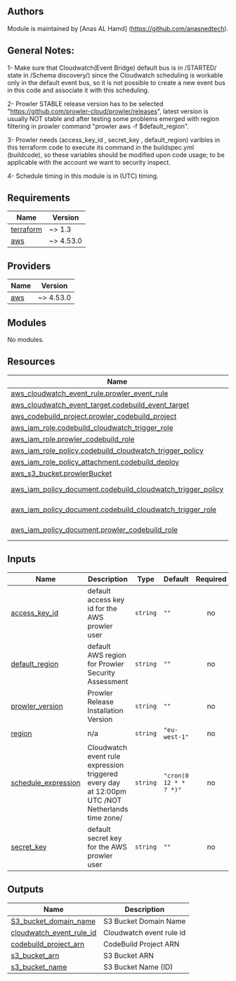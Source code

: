 ## Authors
Module is maintained by [Anas AL Hamd] (https://github.com/anasnedtech).

## General Notes:
1- Make sure that Cloudwatch(Event Bridge) default bus is in /STARTED/ state in /Schema discovery/)
since the Cloudwatch scheduling is workable only in the default event bus, so it is not possible
to create a new event bus in this code and associate it with this scheduling.

2- Prowler STABLE release version has to be selected "https://github.com/prowler-cloud/prowler/releases", latest version is usually NOT stable and after testing some problems emerged with region filtering in prowler command "prowler aws -f $default_region".

3- Prowler needs (access_key_id , secret_key , default_region) varibles in this terraform code to execute its command in the buildspec.yml (buildcode), so these variables should be modified upon code usage; to be applicable with the account we want to security inspect.

4- Schedule timing in this module is in (UTC) timing.

<!-- BEGIN_TF_DOCS -->
## Requirements

| Name | Version |
|------|---------|
| <a name="requirement_terraform"></a> [terraform](#requirement\_terraform) | ~> 1.3 |
| <a name="requirement_aws"></a> [aws](#requirement\_aws) | ~> 4.53.0 |

## Providers

| Name | Version |
|------|---------|
| <a name="provider_aws"></a> [aws](#provider\_aws) | ~> 4.53.0 |

## Modules

No modules.

## Resources

| Name | Type |
|------|------|
| [aws_cloudwatch_event_rule.prowler_event_rule](https://registry.terraform.io/providers/hashicorp/aws/latest/docs/resources/cloudwatch_event_rule) | resource |
| [aws_cloudwatch_event_target.codebuild_event_target](https://registry.terraform.io/providers/hashicorp/aws/latest/docs/resources/cloudwatch_event_target) | resource |
| [aws_codebuild_project.prowler_codebuild_project](https://registry.terraform.io/providers/hashicorp/aws/latest/docs/resources/codebuild_project) | resource |
| [aws_iam_role.codebuild_cloudwatch_trigger_role](https://registry.terraform.io/providers/hashicorp/aws/latest/docs/resources/iam_role) | resource |
| [aws_iam_role.prowler_codebuild_role](https://registry.terraform.io/providers/hashicorp/aws/latest/docs/resources/iam_role) | resource |
| [aws_iam_role_policy.codebuild_cloudwatch_trigger_policy](https://registry.terraform.io/providers/hashicorp/aws/latest/docs/resources/iam_role_policy) | resource |
| [aws_iam_role_policy_attachment.codebuild_deploy](https://registry.terraform.io/providers/hashicorp/aws/latest/docs/resources/iam_role_policy_attachment) | resource |
| [aws_s3_bucket.prowlerBucket](https://registry.terraform.io/providers/hashicorp/aws/latest/docs/resources/s3_bucket) | resource |
| [aws_iam_policy_document.codebuild_cloudwatch_trigger_policy](https://registry.terraform.io/providers/hashicorp/aws/latest/docs/data-sources/iam_policy_document) | data source |
| [aws_iam_policy_document.codebuild_cloudwatch_trigger_role](https://registry.terraform.io/providers/hashicorp/aws/latest/docs/data-sources/iam_policy_document) | data source |
| [aws_iam_policy_document.prowler_codebuild_role](https://registry.terraform.io/providers/hashicorp/aws/latest/docs/data-sources/iam_policy_document) | data source |

## Inputs

| Name | Description | Type | Default | Required |
|------|-------------|------|---------|:--------:|
| <a name="input_access_key_id"></a> [access\_key\_id](#input\_access\_key\_id) | default access key id for the AWS prowler user | `string` | `""` | no |
| <a name="input_default_region"></a> [default\_region](#input\_default\_region) | default AWS region for Prowler Security Assessment | `string` | `""` | no |
| <a name="input_prowler_version"></a> [prowler\_version](#input\_prowler\_version) | Prowler Release Installation Version | `string` | `""` | no |
| <a name="input_region"></a> [region](#input\_region) | n/a | `string` | `"eu-west-1"` | no |
| <a name="input_schedule_expression"></a> [schedule\_expression](#input\_schedule\_expression) | Cloudwatch event rule expression triggered every day at 12:00pm UTC /NOT Netherlands time zone/ | `string` | `"cron(0 12 * * ? *)"` | no |
| <a name="input_secret_key"></a> [secret\_key](#input\_secret\_key) | default secret key for the AWS prowler user | `string` | `""` | no |

## Outputs

| Name | Description |
|------|-------------|
| <a name="output_S3_bucket_domain_name"></a> [S3\_bucket\_domain\_name](#output\_S3\_bucket\_domain\_name) | S3 Bucket Domain Name |
| <a name="output_cloudwatch_event_rule_id"></a> [cloudwatch\_event\_rule\_id](#output\_cloudwatch\_event\_rule\_id) | Cloudwatch event rule id |
| <a name="output_codebuild_project_arn"></a> [codebuild\_project\_arn](#output\_codebuild\_project\_arn) | CodeBuild Project ARN |
| <a name="output_s3_bucket_arn"></a> [s3\_bucket\_arn](#output\_s3\_bucket\_arn) | S3 Bucket ARN |
| <a name="output_s3_bucket_name"></a> [s3\_bucket\_name](#output\_s3\_bucket\_name) | S3 Bucket Name (ID) |
<!-- END_TF_DOCS -->